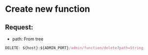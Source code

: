 # Create new function

## Request: 
- path: From tree 
```js 
DELETE: ${host}:${ADMIN_PORT}/admin/function/delete?path=String
```

